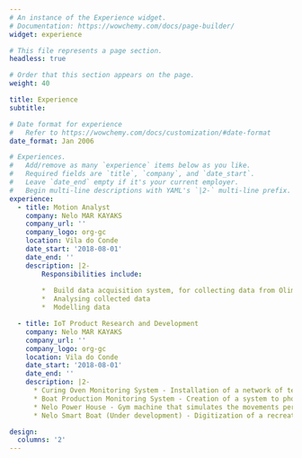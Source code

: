 ```yaml
---
# An instance of the Experience widget.
# Documentation: https://wowchemy.com/docs/page-builder/
widget: experience

# This file represents a page section.
headless: true

# Order that this section appears on the page.
weight: 40

title: Experience
subtitle:

# Date format for experience
#   Refer to https://wowchemy.com/docs/customization/#date-format
date_format: Jan 2006

# Experiences.
#   Add/remove as many `experience` items below as you like.
#   Required fields are `title`, `company`, and `date_start`.
#   Leave `date_end` empty if it's your current employer.
#   Begin multi-line descriptions with YAML's `|2-` multi-line prefix.
experience:
  - title: Motion Analyst
    company: Nelo MAR KAYAKS
    company_url: ''
    company_logo: org-gc
    location: Vila do Conde
    date_start: '2018-08-01'
    date_end: ''
    description: |2-
        Responsibilities include:
        
        *  Build data acquisition system, for collecting data from Olimpic Kayaks
        *  Analysing collected data
        *  Modelling data

  - title: IoT Product Research and Development
    company: Nelo MAR KAYAKS
    company_url: ''
    company_logo: org-gc
    location: Vila do Conde
    date_start: '2018-08-01'
    date_end: ''
    description: |2-
      * Curing Oven Monitoring System ‑ Installation of a network of temperature and humidity sensors to monitor the curing ovens and API development for integration into the company’s software‑ Raspberry, ESP8266, DHT11/DHT22, Flask.
      * Boat Production Monitoring System ‑ Creation of a system to photograph the boat in various stages of manufacture and respective API for integration in the company’s software ‑ Raspberry, WebCam, OpenCV, Flask.
      * Nelo Power House ‑ Gym machine that simulates the movements performed on the boat, in which the user, through a mobile app, can see the power and speed of each exercise ‑ React Native, BLE, Flask, InfluxBD, Numpy, Raspberry, ToF sensor
      * Nelo Smart Boat (Under development) ‑ Digitization of a recreational kayak, allowing the user to have real‑time feedback on their route among other indicators, as well as the use of an auxiliary engine for a journey with less effort on the most difficult routes. ‑ Raspberry, GPS, IMU, temperature, InfluxBD, Numpy, Sockets, React, Python, systemd, Flask

design:
  columns: '2'
---
```

